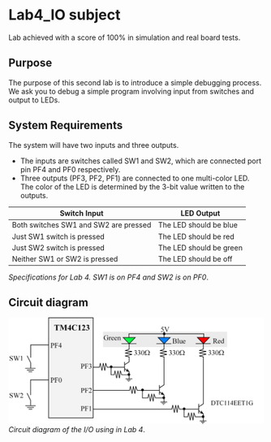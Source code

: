 # Lab4_IO subject

Lab achieved with a score of 100% in simulation and real board tests.

## Purpose

The purpose of this second lab is to introduce a simple debugging process. \
We ask you to debug a simple program involving input from switches and output to LEDs.

## System Requirements

The system will have two inputs and three outputs. 
- The inputs are switches called SW1 and SW2, which are connected port pin PF4 and PF0 respectively.
- Three outputs (PF3, PF2, PF1) are connected to one multi-color LED. 
The color of the LED is determined by the 3-bit value written to the outputs. 

| Switch Input  | LED Output |
| --- | --- |
| Both switches SW1 and SW2 are pressed  | The LED should be blue |
| Just SW1 switch is pressed | The LED should be red |
| Just SW2 switch is pressed | The LED should be green |
| Neither SW1 or SW2 is pressed | The LED should be off |

*Specifications for Lab 4. SW1 is on PF4 and SW2 is on PF0*.

## Circuit diagram

![Alt text](Lab4circuit.jpg?raw=true "Circuit diagram of the I/O using in Lab 4")
*Circuit diagram of the I/O using in Lab 4*.
